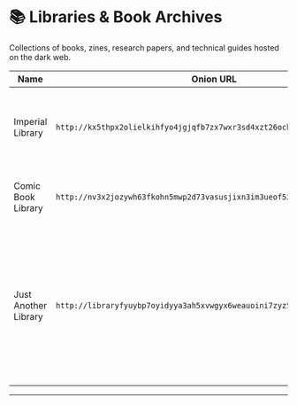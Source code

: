 # 📚 Libraries & Book Archives

Collections of books, zines, research papers, and technical guides hosted on the dark web.

| Name             | Onion URL                                      | Description |
|------------------|------------------------------------------------|-------------|
| Imperial Library | `http://kx5thpx2olielkihfyo4jgjqfb7zx7wxr3sd4xzt26ochei4m6f7tayd.onion/` | Large collection of eBooks, magazines, and academic texts. |
| Comic Book Library   | `http://nv3x2jozywh63fkohn5mwp2d73vasusjixn3im3ueof52fmbjsigw6ad.onion/`               | Collection of comics available on Tor network. |
| Just Another Library | `http://libraryfyuybp7oyidyya3ah5xvwgyx6weauoini7zyz555litmmumad.onion/` | Digital library available on the dark web offering a wide collection of free eBooks across various genres and subjects. |

---

